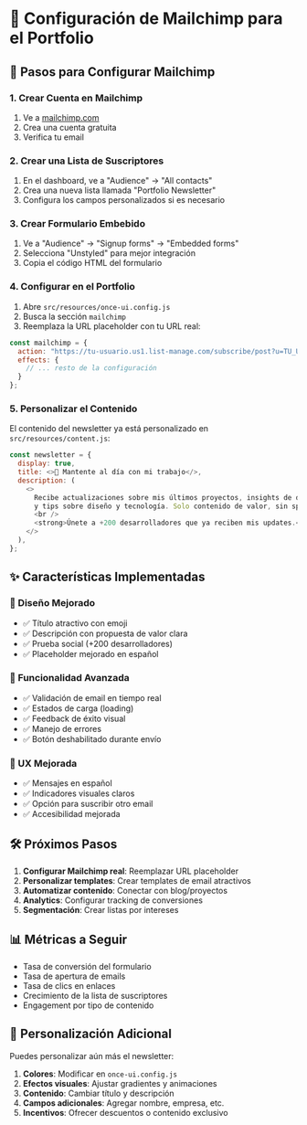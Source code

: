 # 📧 Configuración de Mailchimp para el Portfolio

## 🚀 Pasos para Configurar Mailchimp

### 1. Crear Cuenta en Mailchimp
1. Ve a [mailchimp.com](https://mailchimp.com)
2. Crea una cuenta gratuita
3. Verifica tu email

### 2. Crear una Lista de Suscriptores
1. En el dashboard, ve a "Audience" → "All contacts"
2. Crea una nueva lista llamada "Portfolio Newsletter"
3. Configura los campos personalizados si es necesario

### 3. Crear Formulario Embebido
1. Ve a "Audience" → "Signup forms" → "Embedded forms"
2. Selecciona "Unstyled" para mejor integración
3. Copia el código HTML del formulario

### 4. Configurar en el Portfolio
1. Abre `src/resources/once-ui.config.js`
2. Busca la sección `mailchimp`
3. Reemplaza la URL placeholder con tu URL real:

```javascript
const mailchimp = {
  action: "https://tu-usuario.us1.list-manage.com/subscribe/post?u=TU_USER_ID&id=TU_LIST_ID",
  effects: {
    // ... resto de la configuración
  }
};
```

### 5. Personalizar el Contenido
El contenido del newsletter ya está personalizado en `src/resources/content.js`:

```javascript
const newsletter = {
  display: true,
  title: <>🚀 Mantente al día con mi trabajo</>,
  description: (
    <>
      Recibe actualizaciones sobre mis últimos proyectos, insights de desarrollo fullstack, 
      y tips sobre diseño y tecnología. Solo contenido de valor, sin spam.
      <br />
      <strong>Únete a +200 desarrolladores que ya reciben mis updates.</strong>
    </>
  ),
};
```

## ✨ Características Implementadas

### 🎨 Diseño Mejorado
- ✅ Título atractivo con emoji
- ✅ Descripción con propuesta de valor clara
- ✅ Prueba social (+200 desarrolladores)
- ✅ Placeholder mejorado en español

### 🔄 Funcionalidad Avanzada
- ✅ Validación de email en tiempo real
- ✅ Estados de carga (loading)
- ✅ Feedback de éxito visual
- ✅ Manejo de errores
- ✅ Botón deshabilitado durante envío

### 🎯 UX Mejorada
- ✅ Mensajes en español
- ✅ Indicadores visuales claros
- ✅ Opción para suscribir otro email
- ✅ Accesibilidad mejorada

## 🛠️ Próximos Pasos

1. **Configurar Mailchimp real**: Reemplazar URL placeholder
2. **Personalizar templates**: Crear templates de email atractivos
3. **Automatizar contenido**: Conectar con blog/proyectos
4. **Analytics**: Configurar tracking de conversiones
5. **Segmentación**: Crear listas por intereses

## 📊 Métricas a Seguir

- Tasa de conversión del formulario
- Tasa de apertura de emails
- Tasa de clics en enlaces
- Crecimiento de la lista de suscriptores
- Engagement por tipo de contenido

## 🎨 Personalización Adicional

Puedes personalizar aún más el newsletter:

1. **Colores**: Modificar en `once-ui.config.js`
2. **Efectos visuales**: Ajustar gradientes y animaciones
3. **Contenido**: Cambiar título y descripción
4. **Campos adicionales**: Agregar nombre, empresa, etc.
5. **Incentivos**: Ofrecer descuentos o contenido exclusivo
